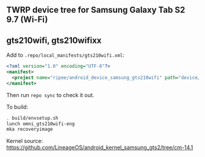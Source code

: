 ## TWRP device tree for Samsung Galaxy Tab S2 9.7 (Wi-Fi)
## gts210wifi, gts210wifixx

Add to `.repo/local_manifests/gts210wifi.xml`:

```xml
<?xml version="1.0" encoding="UTF-8"?>
<manifest>
  <project name="ripee/android_device_samsung_gts210wifi" path="device/samsung/gts210wifi" remote="github" revision="android-7.1" />
</manifest>
```

Then run `repo sync` to check it out.

To build:

```sh
. build/envsetup.sh
lunch omni_gts210wifi-eng
mka recoveryimage
```

Kernel source: https://github.com/LineageOS/android_kernel_samsung_gts2/tree/cm-14.1
